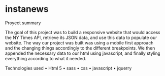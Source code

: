 # instanews

Proyect summary



The goal of this project was to build a responsive website that would access the NY Times API, retrieve its JSON data, and use this data to populate our website. The way our project was built was using a mobile first approach and the changing things accordingly to the different breakpoints. We then appended the necessary data to our html using javascript, and finally styling everything according to what it needed.

Technologies  used
    • Html 5
    • sass
    • css
    • javascript
    • jquerry
    
